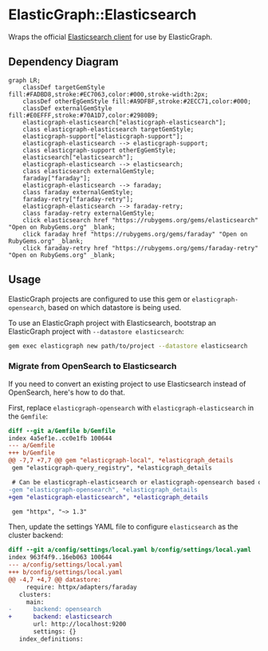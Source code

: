 # ElasticGraph::Elasticsearch

Wraps the official [Elasticsearch client](https://github.com/elastic/elasticsearch-ruby) for use by ElasticGraph.

## Dependency Diagram

```mermaid
graph LR;
    classDef targetGemStyle fill:#FADBD8,stroke:#EC7063,color:#000,stroke-width:2px;
    classDef otherEgGemStyle fill:#A9DFBF,stroke:#2ECC71,color:#000;
    classDef externalGemStyle fill:#E0EFFF,stroke:#70A1D7,color:#2980B9;
    elasticgraph-elasticsearch["elasticgraph-elasticsearch"];
    class elasticgraph-elasticsearch targetGemStyle;
    elasticgraph-support["elasticgraph-support"];
    elasticgraph-elasticsearch --> elasticgraph-support;
    class elasticgraph-support otherEgGemStyle;
    elasticsearch["elasticsearch"];
    elasticgraph-elasticsearch --> elasticsearch;
    class elasticsearch externalGemStyle;
    faraday["faraday"];
    elasticgraph-elasticsearch --> faraday;
    class faraday externalGemStyle;
    faraday-retry["faraday-retry"];
    elasticgraph-elasticsearch --> faraday-retry;
    class faraday-retry externalGemStyle;
    click elasticsearch href "https://rubygems.org/gems/elasticsearch" "Open on RubyGems.org" _blank;
    click faraday href "https://rubygems.org/gems/faraday" "Open on RubyGems.org" _blank;
    click faraday-retry href "https://rubygems.org/gems/faraday-retry" "Open on RubyGems.org" _blank;
```

## Usage

ElasticGraph projects are configured to use this gem or `elasticgraph-opensearch`, based on which datastore is being used.

To use an ElasticGraph project with Elasticsearch, bootstrap an ElasticGraph project with `--datastore elasticsearch`:

```bash
gem exec elasticgraph new path/to/project --datastore elasticsearch
```

### Migrate from OpenSearch to Elasticsearch

If you need to convert an existing project to use Elasticsearch instead of OpenSearch, here's how to do that.

First, replace `elasticgraph-opensearch` with `elasticgraph-elasticsearch` in the `Gemfile`:

```diff
diff --git a/Gemfile b/Gemfile
index 4a5ef1e..cc0e1fb 100644
--- a/Gemfile
+++ b/Gemfile
@@ -7,7 +7,7 @@ gem "elasticgraph-local", *elasticgraph_details
 gem "elasticgraph-query_registry", *elasticgraph_details

 # Can be elasticgraph-elasticsearch or elasticgraph-opensearch based on the datastore you want to use.
-gem "elasticgraph-opensearch", *elasticgraph_details
+gem "elasticgraph-elasticsearch", *elasticgraph_details

 gem "httpx", "~> 1.3"

```

Then, update the settings YAML file to configure `elasticsearch` as the cluster backend:

```diff
diff --git a/config/settings/local.yaml b/config/settings/local.yaml
index 963f4f9..16eb063 100644
--- a/config/settings/local.yaml
+++ b/config/settings/local.yaml
@@ -4,7 +4,7 @@ datastore:
     require: httpx/adapters/faraday
   clusters:
     main:
-      backend: opensearch
+      backend: elasticsearch
       url: http://localhost:9200
       settings: {}
   index_definitions:
```
